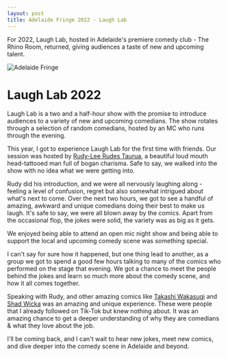 ```yaml
---
layout: post
title: Adelaide Fringe 2022 - Laugh Lab
---
```


For 2022, Laugh Lab, hosted in Adelaide's premiere comedy club - The Rhino Room, returned, giving audiences a taste of new and upcoming talent.

![Adelaide Fringe](https://upload.wikimedia.org/wikipedia/commons/thumb/e/e9/Adelaide_Fringe_logo_%282018%29.svg/320px-Adelaide_Fringe_logo_%282018%29.svg.png "Adelaide Fringe")

# Laugh Lab 2022
Laugh Lab is a two and a half-hour show with the promise to introduce audiences to a variety of new and upcoming comedians. The show rotates through a selection of random comedians, hosted by an MC who runs through the evening.

This year, I got to experience Laugh Lab for the first time with friends. Our session was hosted by [Rudy-Lee Rudes Taurua](https://www.instagram.com/rudyboy91/?hl=en), a beautiful loud mouth head-tattooed man full of bogan charisma. Safe to say, we walked into the show with no idea what we were getting into.

Rudy did his introduction, and we were all nervously laughing along - feeling a level of confusion, regret but also somewhat intrigued about what's next to come. Over the next two hours, we got to see a handful of amazing, awkward and unique comedians doing their best to make us laugh. It's safe to say, we were all blown away by the comics. Apart from the occasional flop, the jokes were solid, the variety was as big as it gets.

We enjoyed being able to attend an open mic night show and being able to support the local and upcoming comedy scene was something special.

I can't say for sure how it happened, but one thing lead to another, as a group we got to spend a good few hours talking to many of the comics who performed on the stage that evening. We got a chance to meet the people behind the jokes and learn so much more about the comedy scene, and how it all comes together.

Speaking with Rudy, and other amazing comics like [Takashi Wakasugi](https://www.instagram.com/waka_waka_yay_yay) and [Shad Wicka](https://www.instagram.com/wickedshad) was an amazing and unique experience. These were people that I already followed on Tik-Tok but knew nothing about. It was an amazing chance to get a deeper understanding of why they are comedians & what they love about the job.

I'll be coming back, and I can't wait to hear new jokes, meet new comics, and dive deeper into the comedy scene in Adelaide and beyond.